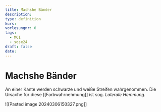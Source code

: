 ```yaml
---
title: Machshe Bänder
description: 
type: definition
kurs: 
vorlesungnr: 0
tags:
  - MCI
  - sose24
draft: false
date:
---
```

# Machshe Bänder

An einer Kante werden schwarze und weiße Streifen wahrgenommen. Die Ursache für diese [[Farbwahrnehmung]] ist sog. *Laterale Hemmung*.

![[Pasted image 20240306150327.png]]